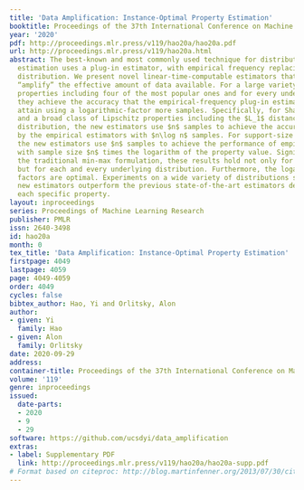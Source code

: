 ```yaml
---
title: 'Data Amplification: Instance-Optimal Property Estimation'
booktitle: Proceedings of the 37th International Conference on Machine Learning
year: '2020'
pdf: http://proceedings.mlr.press/v119/hao20a/hao20a.pdf
url: http://proceedings.mlr.press/v119/hao20a.html
abstract: The best-known and most commonly used technique for distribution-property
  estimation uses a plug-in estimator, with empirical frequency replacing the underlying
  distribution. We present novel linear-time-computable estimators that significantly
  “amplify” the effective amount of data available. For a large variety of distribution
  properties including four of the most popular ones and for every underlying distribution,
  they achieve the accuracy that the empirical-frequency plug-in estimators would
  attain using a logarithmic-factor more samples. Specifically, for Shannon entropy
  and a broad class of Lipschitz properties including the $L_1$ distance to a fixed
  distribution, the new estimators use $n$ samples to achieve the accuracy attained
  by the empirical estimators with $n\log n$ samples. For support-size and coverage,
  the new estimators use $n$ samples to achieve the performance of empirical frequency
  with sample size $n$ times the logarithm of the property value. Significantly strengthening
  the traditional min-max formulation, these results hold not only for the worst distributions,
  but for each and every underlying distribution. Furthermore, the logarithmic amplification
  factors are optimal. Experiments on a wide variety of distributions show that the
  new estimators outperform the previous state-of-the-art estimators designed for
  each specific property.
layout: inproceedings
series: Proceedings of Machine Learning Research
publisher: PMLR
issn: 2640-3498
id: hao20a
month: 0
tex_title: 'Data Amplification: Instance-Optimal Property Estimation'
firstpage: 4049
lastpage: 4059
page: 4049-4059
order: 4049
cycles: false
bibtex_author: Hao, Yi and Orlitsky, Alon
author:
- given: Yi
  family: Hao
- given: Alon
  family: Orlitsky
date: 2020-09-29
address: 
container-title: Proceedings of the 37th International Conference on Machine Learning
volume: '119'
genre: inproceedings
issued:
  date-parts:
  - 2020
  - 9
  - 29
software: https://github.com/ucsdyi/data_amplification
extras:
- label: Supplementary PDF
  link: http://proceedings.mlr.press/v119/hao20a/hao20a-supp.pdf
# Format based on citeproc: http://blog.martinfenner.org/2013/07/30/citeproc-yaml-for-bibliographies/
---
```

